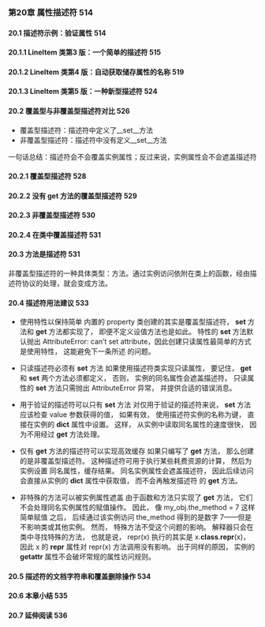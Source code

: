 ### 第20章 属性描述符 514
#### 20.1 描述符示例：验证属性 514
#### 20.1.1 LineItem 类第3 版：一个简单的描述符 515
#### 20.1.2 LineItem 类第4 版：自动获取储存属性的名称 519
#### 20.1.3 LineItem 类第5 版：一种新型描述符 524
#### 20.2 覆盖型与非覆盖型描述符对比 526
* 覆盖型描述符：描述符中定义了__set__方法
* 非覆盖型描述符：描述符中没有定义__set__方法

一句话总结：描述符会不会覆盖实例属性；反过来说，实例属性会不会遮盖描述符
#### 20.2.1 覆盖型描述符 528
#### 20.2.2 没有 __get__ 方法的覆盖型描述符 529
#### 20.2.3 非覆盖型描述符 530
#### 20.2.4 在类中覆盖描述符 531
#### 20.3 方法是描述符 531
非覆盖型描述符的一种具体类型：方法。通过实例访问依附在类上的函数，经由描述符协议的处理，就会变成方法。

#### 20.4 描述符用法建议 533
* 使用特性以保持简单
内置的 property 类创建的其实是覆盖型描述符， __set__ 方法和 __get__ 方法都实现了， 即便不定义设值方法也是如此。 特性的
__set__ 方法默认抛出 AttributeError: can’t set attribute，因此创建只读属性最简单的方式是使用特性， 这能避免下一条所述
的问题。

* 只读描述符必须有 __set__ 方法
如果使用描述符类实现只读属性， 要记住， __get__ 和 __set__ 两个方法必须都定义， 否则， 实例的同名属性会遮盖描述符。
只读属性的 __set__ 方法只需抛出 AttributeError 异常， 并提供合适的错误消息。

* 用于验证的描述符可以只有 __set__ 方法
对仅用于验证的描述符来说， __set__ 方法应该检查 value 参数获得的值， 如果有效， 使用描述符实例的名称为键， 直接在实例的
__dict__ 属性中设置。 这样， 从实例中读取同名属性的速度很快， 因为不用经过 __get__ 方法处理。

* 仅有 __get__ 方法的描述符可以实现高效缓存
如果只编写了 __get__ 方法， 那么创建的是非覆盖型描述符。 这种描述符可用于执行某些耗费资源的计算， 然后为实例设置
同名属性，缓存结果。 同名实例属性会遮盖描述符， 因此后续访问会直接从实例的 __dict__ 属性中获取值， 而不会再触发描述符
的 __get__ 方法。

* 非特殊的方法可以被实例属性遮盖
由于函数和方法只实现了 __get__ 方法， 它们不会处理同名实例属性的赋值操作。 因此， 像 my_obj.the_method = 7 这样简单赋值
之后， 后续通过该实例访问 the_method 得到的是数字 7——但是不影响类或其他实例。 然而， 特殊方法不受这个问题的影响。
解释器只会在类中寻找特殊的方法， 也就是说， repr(x) 执行的其实是 x.__class__.__repr__(x)， 因此 x 的 __repr__ 属性对
repr(x) 方法调用没有影响。 出于同样的原因， 实例的 __getattr__ 属性不会破坏常规的属性访问规则。


#### 20.5 描述符的文档字符串和覆盖删除操作 534
#### 20.6 本章小结 535
#### 20.7 延伸阅读 536